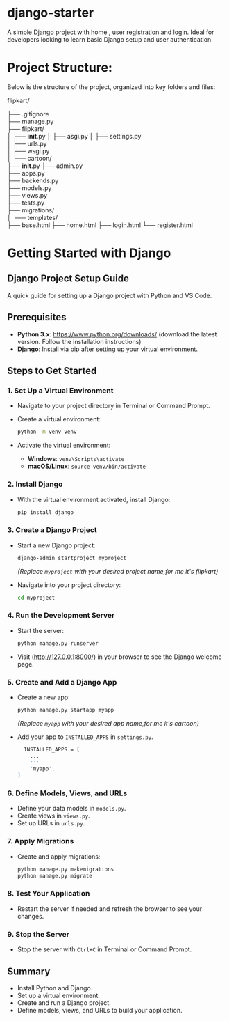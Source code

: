 # django-starter
A simple Django project with home , user registration and login. Ideal for developers looking to learn basic Django setup and user authentication


# Project Structure:
Below is the structure of the project, organized into key folders and files:

flipkart/

├── .gitignore           
├── manage.py             
├── flipkart/            
│   ├── __init__.py
│   ├── asgi.py
│   ├── settings.py       
│   ├── urls.py           
│   ├── wsgi.py           
│
└── cartoon/              
    ├── __init__.py
    ├── admin.py         
    ├── apps.py          
    ├── backends.py      
    ├── models.py        
    ├── views.py          
    ├── tests.py          
    ├── migrations/        
    │
    └── templates/        
        ├── base.html
        ├── home.html
        ├── login.html
        └── register.html

# Getting Started with Django
## Django Project Setup Guide

A quick guide for setting up a Django project with Python and VS Code.

## Prerequisites

- **Python 3.x**: https://www.python.org/downloads/ (download the latest version. Follow the installation instructions)
- **Django**: Install via pip after setting up your virtual environment.

## Steps to Get Started

### 1. Set Up a Virtual Environment

- Navigate to your project directory in Terminal or Command Prompt.
- Create a virtual environment:

  ```bash
  python -m venv venv
  ```

- Activate the virtual environment:

  - **Windows**: `venv\Scripts\activate`
  - **macOS/Linux**: `source venv/bin/activate`

### 2. Install Django

- With the virtual environment activated, install Django:

  ```bash
  pip install django
  ```

### 3. Create a Django Project

- Start a new Django project:

  ```bash
  django-admin startproject myproject
  ```

  *(Replace `myproject` with your desired project name,for me it's flipkart)*

- Navigate into your project directory:

  ```bash
  cd myproject
  ```

### 4. Run the Development Server

- Start the server:

  ```bash
  python manage.py runserver
  ```

- Visit (http://127.0.0.1:8000/) in your browser to see the Django welcome page.

### 5. Create and Add a Django App

- Create a new app:

  ```bash
  python manage.py startapp myapp
  ```

  *(Replace `myapp` with your desired app name,for me it's cartoon)*

- Add your app to `INSTALLED_APPS` in `settings.py`.
   ```bash
     INSTALLED_APPS = [
       ...
       '''
       'myapp',   
   ]
   ```
### 6. Define Models, Views, and URLs

- Define your data models in `models.py`.
- Create views in `views.py`.
- Set up URLs in `urls.py`.

### 7. Apply Migrations

- Create and apply migrations:

  ```bash
  python manage.py makemigrations
  python manage.py migrate
  ```

### 8. Test Your Application

- Restart the server if needed and refresh the browser to see your changes.

### 9. Stop the Server

- Stop the server with `Ctrl+C` in Terminal or Command Prompt.

## Summary

- Install Python and Django.
- Set up a virtual environment.
- Create and run a Django project.
- Define models, views, and URLs to build your application.
